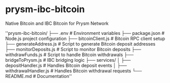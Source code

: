 # prysm-ibc-bitcoin
Native Bitcoin and IBC Bitcoin for Prysm Network

''prysm-ibc-bitcoin/
├── .env                     # Environment variables
├── package.json             # Node.js project configuration
├── bitcoinClient.js         # Bitcoin RPC client setup
├── generateAddress.js       # Script to generate Bitcoin deposit addresses
├── monitorDeposits.js       # Script to monitor Bitcoin deposits
├── withdrawFunds.js         # Script to handle Bitcoin withdrawals
├── bridgeToPrysm.js         # IBC bridging logic
├── services/
│   ├── depositHandler.js    # Handles Bitcoin deposit events
│   ├── withdrawalHandler.js # Handles Bitcoin withdrawal requests
└── README.md                # Documentation''
